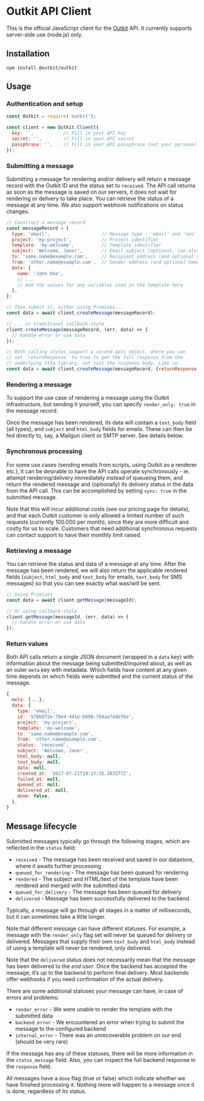 # Outkit API Client
This is the official JavaScript client for the [Outkit](https://outkit.io/) API. It currently supports server-side use (node.js) only.

## Installation

```
npm install @outkit/outkit
```

## Usage

### Authentication and setup
```js
const Outkit = require('outkit');

const client = new Outkit.Client({
  key: '',           // Fill in your API key
  secret: '',        // Fill in your API secret
  passphrase: '',    // Fill in your API passphrase (not your personal password)
});
```

### Submitting a message
Submitting a message for rendering and/or delivery will return a message record with the Outkit ID and the status set to `received`. 
The API call returns as soon as the message is saved on our servers, it does not wait for rendering or delivery to take place. You 
can retrieve the status of a message at any time. We also support webhook notifications on status changes.

```js
// Construct a message record
const messageRecord = {
  type: 'email',                   // Message type - 'email' and 'sms' currently supported
  project: 'my-project',           // Project identifier
  template: 'my-welcome',          // Template identifier
  subject: 'Welcome, Jane!',       // Email subject (optional, can also be set in the template or omitted for SMS messages)
  to: 'some.name@example.com',     // Recipient address (and optional name)
  from: 'other.name@example.com',  // Sender address (and optional name)
  data: {
    name: 'John Doe',
    // ...
    // Add the values for any variables used in the template here
  },
};

// Then submit it, either using Promises...
const data = await client.createMessage(messageRecord);

// ... or traditional callback-style
client.createMessage(messageRecord, (err, data) => {
  // handle error or use data
});

// Both calling styles support a second opts object, where you can 
// set `returnResponse` to true to get the full response from the
// underlying http library, not just the response body. Like so:
const data = await client.createMessage(messageRecord, {returnResponse: true});
```

### Rendering a message
To support the use case of rendering a message using the Outkit infrastructure, but sending it yourself, you can specify
`render_only: true` in the message record.

Once the message has been rendered, its data will contain a `text_body` field (all types), and `subject` and `html_body` 
fields for emails. These can then be fed directly to, say, a Mailgun client or SMTP server. See details below.

### Synchronous processing
For some use cases (sending emails from scripts, using Outkit as a renderer etc.), it can be desirable to have the
API calls operate synchronously - ie. attempt rendering/delivery immediately instead of queueing them, and return the 
rendered message and (optionally) its delivery status in the data from the API call. This can be accomplished by setting 
`sync: true` in the submitted message. 

Note that this will incur additional costs (see our pricing page for details), and that each Outkit customer is only allowed 
a limited number of such requests (currently 100.000 per month), since they are more difficult and costly for us to scale.
Customers that need additional synchronous requests can contact support to have their monthly limit raised.


### Retrieving a message
You can retrieve the status and data of a message at any time. After the message has been rendered, we will also return the 
applicable rendered fields (`subject`, `html_body` and `text_body` for emails, `text_body` for SMS messages) so that you 
can see exactly what was/will be sent.

```js
// Using Promises
const data = await client.getMessage(messageId);

// Or using callback-style
client.getMessage(messageId, (err, data) => {
  // handle error or use data
});
```

### Return values
Both API calls return a single JSON document (wrapped in a `data` key) with information about the message 
being submitted/inquired about, as well as an outer `meta` key with metadata. Which fields have content at 
any given time depends on which fields were submitted and the current status of the message.

```js
{
  meta: {...},
  data: {
    type: 'email',
    id: '578b072e-79e4-441e-b696-784aa744bf6e',
    project: 'my-project',
    template: 'my-welcome',
    to: 'some.name@example.com',
    from: 'other.name@example.com',
    status: 'received',
    subject: 'Welcome, Jane!',
    html_body: null,
    text_body: null,
    data: null,
    created_at: '2017-07-21T19:17:35.383277Z',
    failed_at: null,
    queued_at: null,
    delivered_at: null,
    done: false,
  },
}
```

## Message lifecycle

Submitted messages typically go through the following stages, which are reflected in the `status` field:

* `received` - The message has been received and saved in our datastore, where it awaits further processing
* `queued_for_rendering` - The message has been queued for rendering
* `rendered` - The subject and HTML/text of the template have been rendered and merged with the submitted data
* `queued_for_delivery` - The message has been queued for delivery
* `delivered` - Message has been successfully delivered to the backend

Typically, a message will go through all stages in a matter of milliseconds, but it can sometimes take a little longer. 

Note that different message can have different statuses. For example, a message with the `render_only` flag set will
never be queued for delivery or delivered. Messages that supply their own `text_body` and `html_body` instead of
using a template will never be rendered, only delivered.

Note that the `delivered` status does not necessarily mean that the message has been delivered to the *end user*. Once the
backend has accepted the message, it’s up to the backend to perform final delivery. Most backends offer webhooks if you 
need confirmation of the actual delivery. 

There are some additional statuses your message can have, in case of errors and problems:

* `render_error` - We were unable to render the template with the submitted data
* `backend_error` - We encountered an error when trying to submit the message to the configured backend
* `internal_error` - There was an unrecoverable problem on our end (should be very rare)

If the message has any of these statuses, there will be more information in the `status_message` field. Also, you
can inspect the full backend response in the `response` field.

All messages have a `done` flag (true or false) which indicate whether we have finished processing it. Nothing more
will happen to a message once it is done, regardless of its status.